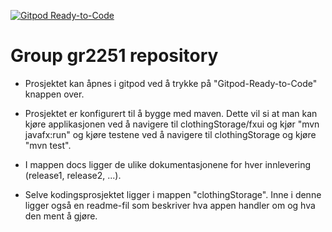 [![Gitpod Ready-to-Code](https://img.shields.io/badge/Gitpod-Ready--to--Code-blue?logo=gitpod)](https://gitpod.stud.ntnu.no/#https://gitlab.stud.idi.ntnu.no/it1901/groups-2022/gr2251/gr2251.git)

# Group gr2251 repository 
 
- Prosjektet kan åpnes i gitpod ved å trykke på "Gitpod-Ready-to-Code" knappen over.


- Prosjektet er konfigurert til å bygge med maven. Dette vil si at man kan kjøre applikasjonen ved å navigere til clothingStorage/fxui og kjør "mvn javafx:run" og kjøre testene ved å navigere til clothingStorage og kjøre "mvn test".


- I mappen docs ligger de ulike dokumentasjonene for hver innlevering (release1, release2, ...).


- Selve kodingsprosjektet ligger i mappen "clothingStorage". Inne i denne ligger også en readme-fil som beskriver hva appen handler om og hva den ment å gjøre.